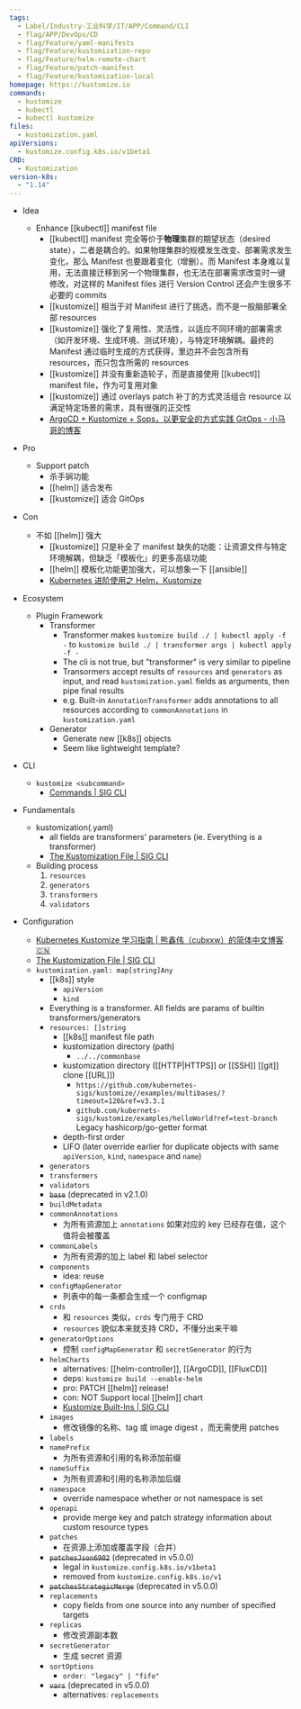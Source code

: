 ```yaml
---
tags:
  - Label/Industry-工业科学/IT/APP/Command/CLI
  - flag/APP/DevOps/CD
  - flag/Feature/yaml-manifests
  - flag/Feature/kustomization-repo
  - flag/Feature/helm-remote-chart
  - flag/Feature/patch-manifest
  - flag/Feature/kustomization-local
homepage: https://kustomize.io
commands:
  - kustomize
  - kubectl
  - kubectl kustomize
files:
  - kustomization.yaml
apiVersions:
  - kustomize.config.k8s.io/v1beta1
CRD:
  - Kustomization
version-k8s:
  - "1.14"
---
```


- Idea
    - Enhance [[kubectl]] manifest file
        - [[kubectl]] manifest 完全等价于**物理**集群的期望状态（desired state），二者是耦合的。如果物理集群的规模发生改变、部署需求发生变化，那么 Manifest 也要跟着变化（增删）。而 Manifest 本身难以复用，无法直接迁移到另一个物理集群，也无法在部署需求改变时一键修改，对这样的 Manifest files 进行 Version Control 还会产生很多不必要的 commits
        - [[kustomize]] 相当于对 Manifest 进行了挑选，而不是一股脑部署全部 resources
        - [[kustomize]] 强化了复用性、灵活性，以适应不同环境的部署需求（如开发环境、生成环境、测试环境），与特定环境解耦。最终的 Manifest 通过临时生成的方式获得，里边并不会包含所有 resources，而只包含所需的 resources
        - [[kustomize]] 并没有重新造轮子，而是直接使用 [[kubectl]] manifest file，作为可复用对象
        - [[kustomize]] 通过 overlays patch 补丁的方式灵活组合 resource 以满足特定场景的需求，具有很强的正交性
        - [ArgoCD + Kustomize + Sops，以更安全的方式实践 GitOps - 小马哥的博客](https://majinghe.github.io/cloud-native/argocd-kustomize-sops/)

- Pro
    - Support patch
        - 杀手锏功能
        - [[helm]] 适合发布
        - [[kustomize]] 适合 GitOps

- Con
    - 不如 [[helm]] 强大
        - [[kustomize]] 只是补全了 manifest 缺失的功能：让资源文件与特定环境解耦，但缺乏「模板化」的更多高级功能
        - [[helm]] 模板化功能更加强大，可以想象一下 [[ansible]]
        - [Kubernetes 进阶使用之 Helm，Kustomize](https://e7868a.com/helm-and-kustomize)

- Ecosystem
    - Plugin Framework
        - Transformer
            - Transformer makes `kustomize build ./ | kubectl apply -f -` to `kustomize build ./ | transformer args | kubectl apply -f -`
            - The cli is not true, but "transformer" is very similar to pipeline
            - Transormers accept results of `resources` and `generators` as input, and read `kustomization.yaml` fields as arguments, then pipe final results
            - e.g. Built-in `AnnotationTransformer` adds annotations to all resources according to `commonAnnotations` in `kustomization.yaml`
        - Generator
            - Generate new [[k8s]] objects
            - Seem like lightweight template?

- CLI
    - `kustomize <subcommand>`
        - [Commands | SIG CLI](https://kubectl.docs.kubernetes.io/references/kustomize/cmd/)

- Fundamentals
    - kustomization(.yaml)
        - all fields are transformers' parameters (ie. Everything is a transformer)
        - [The Kustomization File | SIG CLI](https://kubectl.docs.kubernetes.io/references/kustomize/kustomization/)
    - Building process
        1. `resources`
        2. `generators`
        3. `transformers`
        4. `validators`

- Configuration
    - [Kubernetes Kustomize 学习指南 | 熊鑫伟（cubxxw）的简体中文博客 🇨🇳](https://nsddd.top/zh/posts/kubernetes-for-kustomize-learning/)
    - [The Kustomization File | SIG CLI](https://kubectl.docs.kubernetes.io/references/kustomize/kustomization/)
    - `kustomization.yaml: map[string]Any`
        - [[k8s]] style
            - `apiVersion`
            - `kind`
        - Everything is a transformer. All fields are params of builtin transformers/generators
        - `resources: []string`
            - [[k8s]] manifest file path
            - kustomization directory (path)
                - `../../commonbase`
            - kustomization directory ([[HTTP|HTTPS]] or [[SSH]] [[git]] clone [[URL]])
                - `https://github.com/kubernetes-sigs/kustomize//examples/multibases/?timeout=120&ref=v3.3.1`
                - `github.com/kubernets-sigs/kustomize/examples/helloWorld?ref=test-branch` Legacy hashicorp/go-getter format
            - depth-first order
            - LIFO (later override earlier for duplicate objects with same `apiVersion`, `kind`, `namespace` and `name`)
        - `generators`
        - `transformers`
        - `validators`
        - ~~`base`~~ (deprecated in v2.1.0)
        - `buildMetadata`
        - `commonAnnotations`
            - 为所有资源加上 `annotations` 如果对应的 key 已经存在值，这个值将会被覆盖
        - `commonLabels`
            - 为所有资源的加上 label 和 label selector
        - `components`
            - idea: reuse
        - `configMapGenerator`
            - 列表中的每一条都会生成一个 configmap
        - `crds`
            - 和 `resources` 类似，`crds` 专门用于 CRD
            - `resources` 貌似本来就支持 CRD，不懂分出来干嘛
        - `generatorOptions`
            - 控制 `configMapGenerator` 和 `secretGenerator` 的行为
        - `helmCharts`
            - alternatives: [[helm-controller]], [[ArgoCD]], [[FluxCD]]
            - deps: `kustomize build --enable-helm`
            - pro: PATCH [[helm]] release!
            - con: NOT Support local [[helm]] chart
            - [Kustomize Built-Ins | SIG CLI](https://kubectl.docs.kubernetes.io/references/kustomize/builtins/#_helmchartinflationgenerator_)
        - `images`
            - 修改镜像的名称、tag 或 image digest ，而无需使用 patches
        - `labels`
        - `namePrefix`
            - 为所有资源和引用的名称添加前缀
        - `nameSuffix`
            - 为所有资源和引用的名称添加后缀
        - `namespace`
            - override namespace whether or not namespace is set
        - `openapi`
            - provide merge key and patch strategy information about custom resource types
        - `patches`
            - 在资源上添加或覆盖字段（合并）
        - ~~`patchesJson6902`~~ (deprecated in v5.0.0)
            - legal in `kustomize.config.k8s.io/v1beta1`
            - removed from `kustomize.config.k8s.io/v1`
        - ~~`patchesStrategicMerge`~~ (deprecated in v5.0.0)
        - `replacements`
            - copy fields from one source into any number of specified targets
        - `replicas`
            - 修改资源副本数
        - `secretGenerator`
            - 生成 secret 资源
        - `sortOptions`
            - `order: "legacy" | "fifo"`
        - ~~`vars`~~ (deprecated in v5.0.0)
            - alternatives: `replacements`
